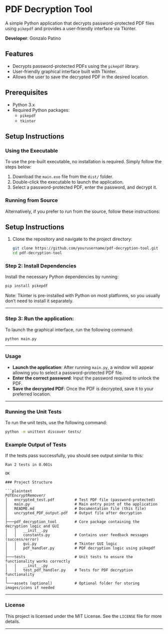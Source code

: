 # PDF Decryption Tool

A simple Python application that decrypts password-protected PDF files using `pikepdf` and provides a user-friendly interface via Tkinter.

**Developer**: Gonzalo Patino
## Features
- Decrypts password-protected PDFs using the `pikepdf` library.
- User-friendly graphical interface built with Tkinter.
- Allows the user to save the decrypted PDF in the desired location.

## Prerequisites
- Python 3.x
- Required Python packages:
  - `pikepdf`
  - `tkinter`
## Setup Instructions

### Using the Executable

To use the pre-built executable, no installation is required. Simply follow the steps below:

1. Download the `main.exe` file from the `dist/` folder.
2. Double-click the executable to launch the application.
3. Select a password-protected PDF, enter the password, and decrypt it.

### Running from Source

Alternatively, if you prefer to run from the source, follow these instructions:

## Setup Instructions

1. Clone the repository and navigate to the project directory:
   ```bash
   git clone https://github.com/yourusername/pdf-decryption-tool.git
   cd pdf-decryption-tool
### Step 2: Install Dependencies

Install the necessary Python dependencies by running:
```bash
pip install pikepdf
```
Note: Tkinter is pre-installed with Python on most platforms, so you usually don’t need to install it separately.

---
### Step 3: Run the application:
To launch the graphical interface, run the following command:
```bash
python main.py
```
---
### Usage

- **Launch the application**: After running `main.py`, a window will appear allowing you to select a password-protected PDF file.
- **Enter the correct password**: Input the password required to unlock the PDF.
- **Save the decrypted PDF**: Once the PDF is decrypted, save it to your preferred location.
---
### Running the Unit Tests

To run the unit tests, use the following command:

```bash
python -m unittest discover tests/
```
### Example Output of Tests

If the tests pass successfully, you should see output similar to this:

```plaintext
Ran 2 tests in 0.001s

OK

### Project Structure

```plaintext
PdfEncryptRemover/
│   encrypted_test.pdf         # Test PDF file (password-protected)
│   main.py                    # Main entry point of the application
│   README.md                  # Documentation file (this file)
│   uncrypted_PDF_output.pdf   # Output file after decryption
│
├───pdf_decryption_tool        # Core package containing the decryption logic and GUI
│   │   __init__.py
│   │   constants.py           # Contains user feedback messages (success/error)
│   │   gui.py                 # Tkinter GUI logic
│   │   pdf_handler.py         # PDF decryption logic using pikepdf
│
├───tests                      # Unit tests to ensure the functionality works correctly
│   │   __init__.py
│   │   test_pdf_handler.py    # Tests for PDF decryption functionality
│
└───assets (optional)          # Optional folder for storing images/icons if needed

```
---
### License

This project is licensed under the MIT License. See the `LICENSE` file for more details.

---



